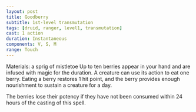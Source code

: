 ```yaml
---
layout: post
title: Goodberry
subtitle: 1st-level transmutation
tags: [druid, ranger, level1, transmutation]
cast: 1 action
duration: Instantaneous
components: V, S, M
range: Touch
---
```

Materials: a sprig of mistletoe
Up to ten berries appear in your hand and are infused with magic for the duration. A creature can use its action to eat one berry. Eating a berry restores 1 hit point, and the berry provides enough nourishment to sustain a creature for a day.

The berries lose their potency if they have not been consumed within 24 hours of the casting of this spell.
